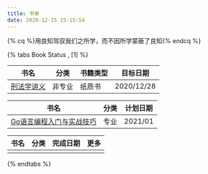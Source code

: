 ```yaml
---
title: 书单
date: 2020-12-15 15:15:54
---
```


{% cq %}用良知驾驭我们之所学，而不因所学蒙蔽了良知{% endcq %}

{% tabs Book Status , [1] %}

<!-- tab 在读 -->

| 书名                                                         | 分类   | 书籍类型 | 目标日期   |
| ------------------------------------------------------------ | ------ | -------- | ---------- |
| [刑法学讲义](https://www.douban.com/link2/?url=https%3A%2F%2Fbook.douban.com%2Fsubject%2F35154591%2F&query=%E5%88%91%E6%B3%95%E5%AD%A6%E8%AE%B2%E4%B9%89&cat_id=1001&type=search&pos=0) | 非专业 | 纸质书   | 2020/12/28 |

<!-- endtab -->



<!-- tab 想读 -->

| 书名                                                         | 分类 | 计划日期 |
| ------------------------------------------------------------ | ---- | -------- |
| [Go语言编程入门与实战技巧](https://book.douban.com/subject/30325764/) | 专业 | 2021/01  |

<!-- endtab -->



<!-- tab 已读 -->

| 书名 | 分类 | 完成日期 | 更多 |
| ---- | ---- | -------- | ---- |
|      |      |          |      |

<!-- endtab -->

{% endtabs %}